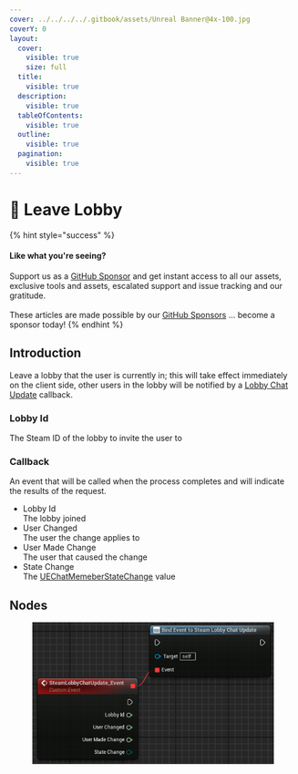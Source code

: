 ```yaml
---
cover: ../../../../.gitbook/assets/Unreal Banner@4x-100.jpg
coverY: 0
layout:
  cover:
    visible: true
    size: full
  title:
    visible: true
  description:
    visible: true
  tableOfContents:
    visible: true
  outline:
    visible: true
  pagination:
    visible: true
---
```


# 🔵 Leave Lobby

{% hint style="success" %}
#### Like what you're seeing?

Support us as a [GitHub Sponsor](../../../../become-a-sponsor/) and get instant access to all our assets, exclusive tools and assets, escalated support and issue tracking and our gratitude.\
\
These articles are made possible by our [GitHub Sponsors](../../../../become-a-sponsor/) ... become a sponsor today!
{% endhint %}

## Introduction

Leave a lobby that the user is currently in; this will take effect immediately on the client side, other users in the lobby will be notified by a [Lobby Chat Update](lobby-chat-update.md) callback.

### Lobby Id

The Steam ID of the lobby to invite the user to

### Callback

An event that will be called when the process completes and will indicate the results of the request.

* Lobby Id\
  The lobby joined
* User Changed\
  The user the change applies to
* User Made Change\
  The user that caused the change
* State Change\
  The [UEChatMemeberStateChange](../enumerators/uechatmemberstatechange.md) value

## Nodes

<figure><img src="../../../../.gitbook/assets/image (15).png" alt=""><figcaption></figcaption></figure>

